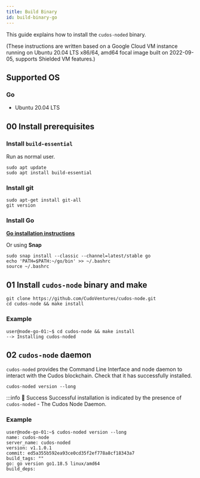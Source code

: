 ```yaml
---
title: Build Binary 
id: build-binary-go
---
```


This guide explains how to install the `cudos-noded` binary. 

(These instructions are written based on a Google Cloud VM instance running on Ubuntu 20.04 LTS
x86/64, amd64 focal image built on 2022-09-05, supports Shielded VM features.)

## Supported OS

### Go

* Ubuntu 20.04 LTS 

## 00 Install prerequisites

### Install `build-essential`

Run as normal user.

```shell
sudo apt update
sudo apt install build-essential
```

### Install git

```shell
sudo apt-get install git-all
git version
```

### Install Go

[**Go installation instructions**](https://go.dev/dl/)

Or using **Snap** 

```shell
sudo snap install --classic --channel=latest/stable go
echo 'PATH=$PATH:~/go/bin' >> ~/.bashrc
source ~/.bashrc
```

## 01 Install `cudos-node` binary and make

```shell
git clone https://github.com/CudoVentures/cudos-node.git
cd cudos-node && make install
```

### Example

```shell
user@node-go-01:~$ cd cudos-node && make install
--> Installing cudos-noded
```

## 02 `cudos-node` daemon

`cudos-noded` provides the Command Line Interface and node daemon to interact with the Cudos blockchain.
Check that it has successfully installed.

```shell
cudos-noded version --long
```

:::info 🎉 Success
Successful installation is indicated by the presence of `cudos-noded` - The Cudos Node Daemon. 

### Example

```shell
user@node-go-01:~$ cudos-noded version --long
name: cudos-node
server_name: cudos-noded
version: v1.1.0.1
commit: ed5a355b592ea93ce0cd35f2ef778a8cf18343a7
build_tags: ""
go: go version go1.18.5 linux/amd64
build_deps:
```




